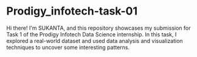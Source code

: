 # Prodigy_infotech-task-01
Hi there!
I'm SUKANTA, and this repository showcases my submission for Task 1 of the Prodigy Infotech Data Science internship. In this task, I explored a real-world dataset and used data analysis and visualization techniques to uncover some interesting patterns.









































